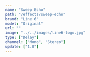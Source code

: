 ```yaml
---
name: "Sweep Echo"
path: "/effects/sweep-echo"
brand: "Line 6"
model: "Original"
url: ""
image: "../../images/line6-logo.jpg"
type: ["Delay"]
channel: ["Mono", "Stereo"]
update: ["1.0"]
---
```

